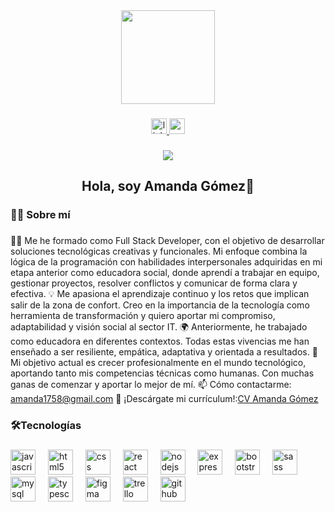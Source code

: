 <div align="center">
  <img height="150" src="https://media1.giphy.com/media/v1.Y2lkPTc5MGI3NjExdXptanQ3ZnVtYWlkdXJibWx2czE3bDJ3a2ZxdGZlbXV0Z2YwZWZ1NiZlcD12MV9pbnRlcm5hbF9naWZfYnlfaWQmY3Q9Zw/vzO0Vc8b2VBLi/giphy.gif"  />
</div>

###

<div align="center">
  <a href="https://www.linkedin.com/in/amanda-g%C3%B3mez-quero/" target="_blank">
    <img src="https://img.shields.io/static/v1?message=LinkedIn&logo=linkedin&label=&color=0077B5&logoColor=white&labelColor=&style=for-the-badge" height="25" alt="linkedin logo"  />
  </a>
  <a href="https://youtu.be/HFVvMtxjumY?si=ugre7OYuBhfdwuzT" target="_blank">
    <img src="https://img.shields.io/static/v1?message=Youtube&logo=youtube&label=&color=FF0000&logoColor=white&labelColor=&style=for-the-badge" height="25" alt="youtube logo"  />
  </a>
</div>

###

<div align="center">
  <img src="https://visitor-badge.laobi.icu/badge?page_id=amandagq59.amandagq59&"  />
</div>

###

<h2 align="center">Hola, soy Amanda Gómez👋</h3>

###

<h3 align="left">👩‍💻  Sobre mí</h3>

###
👩‍💻 Me he formado como Full Stack Developer, con el objetivo de desarrollar soluciones tecnológicas creativas y funcionales. Mi enfoque combina la lógica de la programación con habilidades interpersonales adquiridas en mi etapa anterior como educadora social, donde aprendí a trabajar en equipo, gestionar proyectos, resolver conflictos y comunicar de forma clara y efectiva. 
💡 Me apasiona el aprendizaje continuo y los retos que implican salir de la zona de confort. Creo en la importancia de la tecnología como herramienta de transformación y quiero aportar mi compromiso, adaptabilidad y visión social al sector IT.
🌍 Anteriormente, he trabajado como educadora en diferentes contextos. Todas estas vivencias me han enseñado a ser resiliente, empática, adaptativa y orientada a resultados.
🎯 Mi objetivo actual es crecer profesionalmente en el mundo tecnológico, aportando tanto mis competencias técnicas como humanas. Con muchas ganas de comenzar y aportar lo mejor de mí.
📫 Cómo contactarme: amanda1758@gmail.com
📄 ¡Descárgate mi currículum!:[CV Amanda Gómez](https://drive.google.com/file/d/1vMSUTfELo_TE5xEM2A2NDEDegrXGL928/view?usp=drive_link)

###

<h3 align="left">🛠Tecnologías</h3>

###

<div align="left">
  <img src="https://cdn.jsdelivr.net/gh/devicons/devicon/icons/javascript/javascript-original.svg" height="40" alt="javascript logo"  />
  <img width="12" />
  <img src="https://cdn.jsdelivr.net/gh/devicons/devicon/icons/html5/html5-original.svg" height="40" alt="html5 logo"  />
  <img width="12" />
  <img src="https://cdn.jsdelivr.net/gh/devicons/devicon/icons/css3/css3-original.svg" height="40" alt="css logo"  />
  <img width="12" />
  <img src="https://cdn.jsdelivr.net/gh/devicons/devicon/icons/react/react-original.svg" height="40" alt="react logo"  />
  <img width="12" />
  <img src="https://cdn.jsdelivr.net/gh/devicons/devicon/icons/nodejs/nodejs-original.svg" height="40" alt="nodejs logo"  />
  <img width="12" />
  <img src="https://cdn.jsdelivr.net/gh/devicons/devicon/icons/express/express-original.svg" height="40" alt="express logo"  />
  <img width="12" />
  <img src="https://cdn.jsdelivr.net/gh/devicons/devicon/icons/bootstrap/bootstrap-original.svg" height="40" alt="bootstrap logo"  />
  <img width="12" />
  <img src="https://cdn.jsdelivr.net/gh/devicons/devicon/icons/sass/sass-original.svg" height="40" alt="sass logo"  />
  <img width="12" />
  <img src="https://cdn.jsdelivr.net/gh/devicons/devicon/icons/mysql/mysql-original.svg" height="40" alt="mysql logo"  />
  <img width="12" />
  <img src="https://cdn.jsdelivr.net/gh/devicons/devicon/icons/typescript/typescript-original.svg" height="40" alt="typescript logo"  />
  <img width="12" />
  <img src="https://cdn.jsdelivr.net/gh/devicons/devicon/icons/figma/figma-original.svg" height="40" alt="figma logo"  />
  <img width="12" />
  <img src="https://cdn.jsdelivr.net/gh/devicons/devicon/icons/trello/trello-plain.svg" height="40" alt="trello logo"  />
  <img width="12" />
  <img src="https://cdn.jsdelivr.net/gh/devicons/devicon/icons/github/github-original.svg" height="40" alt="github logo"  />
</div>



